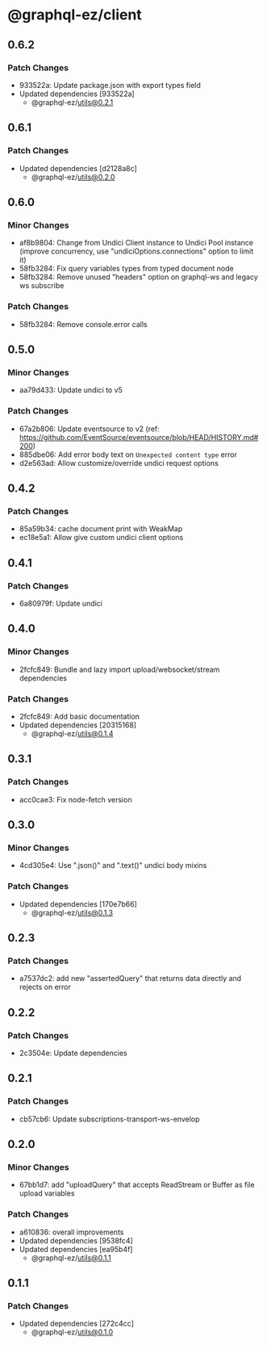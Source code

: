 # @graphql-ez/client

## 0.6.2

### Patch Changes

- 933522a: Update package.json with export types field
- Updated dependencies [933522a]
  - @graphql-ez/utils@0.2.1

## 0.6.1

### Patch Changes

- Updated dependencies [d2128a8c]
  - @graphql-ez/utils@0.2.0

## 0.6.0

### Minor Changes

- af8b9804: Change from Undici Client instance to Undici Pool instance (improve concurrency, use "undiciOptions.connections" option to limit it)
- 58fb3284: Fix query variables types from typed document node
- 58fb3284: Remove unused "headers" option on graphql-ws and legacy ws subscribe

### Patch Changes

- 58fb3284: Remove console.error calls

## 0.5.0

### Minor Changes

- aa79d433: Update undici to v5

### Patch Changes

- 67a2b806: Update eventsource to v2 (ref: https://github.com/EventSource/eventsource/blob/HEAD/HISTORY.md#200)
- 885dbe06: Add error body text on `Unexpected content type` error
- d2e563ad: Allow customize/override undici request options

## 0.4.2

### Patch Changes

- 85a59b34: cache document print with WeakMap
- ec18e5a1: Allow give custom undici client options

## 0.4.1

### Patch Changes

- 6a80979f: Update undici

## 0.4.0

### Minor Changes

- 2fcfc849: Bundle and lazy import upload/websocket/stream dependencies

### Patch Changes

- 2fcfc849: Add basic documentation
- Updated dependencies [20315168]
  - @graphql-ez/utils@0.1.4

## 0.3.1

### Patch Changes

- acc0cae3: Fix node-fetch version

## 0.3.0

### Minor Changes

- 4cd305e4: Use ".json()" and ".text()" undici body mixins

### Patch Changes

- Updated dependencies [170e7b66]
  - @graphql-ez/utils@0.1.3

## 0.2.3

### Patch Changes

- a7537dc2: add new "assertedQuery" that returns data directly and rejects on error

## 0.2.2

### Patch Changes

- 2c3504e: Update dependencies

## 0.2.1

### Patch Changes

- cb57cb6: Update subscriptions-transport-ws-envelop

## 0.2.0

### Minor Changes

- 67bb1d7: add "uploadQuery" that accepts ReadStream or Buffer as file upload variables

### Patch Changes

- a610836: overall improvements
- Updated dependencies [9538fc4]
- Updated dependencies [ea95b4f]
  - @graphql-ez/utils@0.1.1

## 0.1.1

### Patch Changes

- Updated dependencies [272c4cc]
  - @graphql-ez/utils@0.1.0
